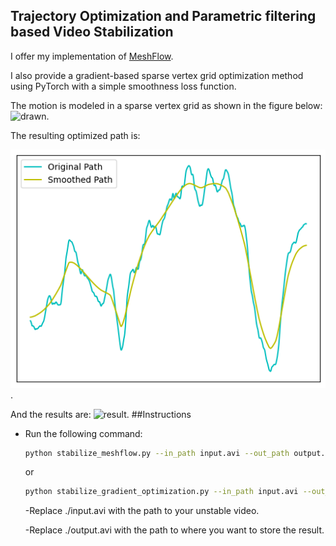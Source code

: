 ## Trajectory Optimization and Parametric filtering based Video Stabilization
I offer my implementation of [MeshFlow](http://openaccess.thecvf.com/content/ICCV2023/papers/Zhang_Minimum_Latency_Deep_Online_Video_Stabilization_ICCV_2023_paper.pdf).

I also provide a gradient-based sparse vertex grid optimization method using PyTorch with a simple smoothness loss function.

The motion is modeled in a sparse vertex grid as shown in the figure below:
![drawn](https://github.com/btxviny/Trajectory-Optimization-Video-Stabilization/blob/main/images/drawn_small.gif).

The resulting optimized path is:

![plot](https://github.com/btxviny/Trajectory-Optimization-Video-Stabilization/blob/main/images/plot.png).

And the results are:
![result](https://github.com/btxviny/Trajectory-Optimization-Video-Stabilization/blob/main/images/concatenated.gif).
##Instructions
- Run the following command:
     ```bash
     python stabilize_meshflow.py --in_path input.avi --out_path output.avi
     ```
     or
    ```bash
    python stabilize_gradient_optimization.py --in_path input.avi --out_path output.avi
    ```
   -Replace ./input.avi with the path to your unstable video.
  
   -Replace ./output.avi with the path to where you want to store the result.
